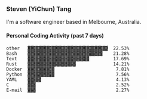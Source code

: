### Steven (YiChun) Tang

I'm a software engineer based in Melbourne, Australia.

#### Personal Coding Activity (past 7 days)
```
other   ▓▓▓▓▓▓▓▓▓▓▓▓▓▓▓▓▓▓▓▓▓▓▓▓▓▓▓▓▓▓  22.53%
Bash    ▓▓▓▓▓▓▓▓▓▓▓▓▓▓▓▓▓▓▓▓▓▓▓▓▓▓▓▓    21.28%
Text    ▓▓▓▓▓▓▓▓▓▓▓▓▓▓▓▓▓▓▓▓▓▓▓         17.69%
Rust    ▓▓▓▓▓▓▓▓▓▓▓▓▓▓▓▓▓▓              14.21%
Docker  ▓▓▓▓▓▓▓▓▓▓                       7.81%
Python  ▓▓▓▓▓▓▓▓▓▓                       7.56%
YAML    ▓▓▓▓▓                            4.13%
C       ▓▓▓                              2.52%
E-mail  ▓▓▓                              2.27%
```
